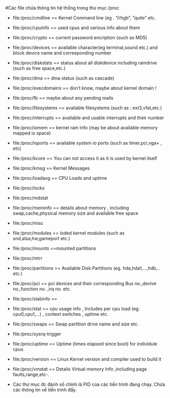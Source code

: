 #Các file chứa thông tin hệ thống trong thư mục /proc

- file:/proc/cmdline == Kernel Command line (eg . “/rhgb”, “quite” etc.
- file:/proc/cpuinfo == used cpus and various info about them
- file:/proc/crypto == current password encription (such as MD5)
- file:/proc/devices == available character(eg terminal,sound etc.) and block device name and corresponding number
- file:/proc/diskstats == status about all diskdevice including ramdrive (such as free space,etc.)
- file:/proc/dma == dma status (such as cascade)
- file:/proc/execdomains == don’t know, maybe about kernel domain !
- file:/proc/fb == maybe about any pending mails
- file:/proc/filesystems == available filesystems (such as : ext3,vfat,etc.)
- file:/proc/interrupts == available and usable interrupts and their number
- file:/proc/iomem == kernel ram info (may be about available memory mapped io space)
- file:/proc/ioports == available system io ports (such as timer,pci,vga+ , etc)
- file:/proc/kcore == You can not access it as it is used by kernel itself
- file:/proc/kmsg == Kernel Messages
- file:/proc/loadavg == CPU Loads and uptime
- file:/proc/locks
- file:/proc/mdstat
- file:/proc/meminfo == details about memory , including swap,cache,physical memory size and available free space
- file:/proc/misc
- file:/proc/modules == loded kernel modules (such as snd,alsa,hw,gameport etc.)
- file:/proc/mounts ==mounted partitions
- file:/proc/mtrr
- file:/proc/partitions == Available Disk Partitions (eg. hda,hda1,…,hdb,.. etc.)
- file:/proc/pci == pci devices and their corresponding Bus no.,devive no.,function no. ,irq no. etc.
- file:/proc/slabinfo ==
- file:/proc/stat == cpu usage info , Includes per cpu load (eg. cpu0,cpu1,…) , context switches , uptime etc.
- file:/proc/swaps == Swap partition drive name and size etc.
- file:/proc/sysrq-trigger
- file:/proc/uptime == Uptime (times elapsed since boot) for individule cpus
- file:/proc/version == Linux Kernel version and compiler used to build it
- file:/proc/vmstat == Details Virtual memory Info ,including page faults,range,etc-.

- Các thư mục đc đánh số chính là PID của các tiến trình đang chạy. Chứa các thông tin về tiến trình đấy. 